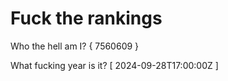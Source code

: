# Fuck the rankings

Who the hell am I?
{ 7560609 }

What fucking year is it?
[ 2024-09-28T17:00:00Z ]
